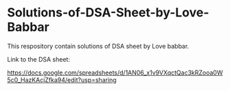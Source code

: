# Solutions-of-DSA-Sheet-by-Love-Babbar
This respository contain solutions of DSA sheet by Love babbar.


Link to the DSA sheet:

https://docs.google.com/spreadsheets/d/1AN06_x1v9VXqctQac3kRZooa0W5c0_HazKAcjZfka94/edit?usp=sharing
